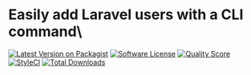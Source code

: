# Easily add Laravel users with a CLI command\
[![Latest Version on Packagist](https://img.shields.io/packagist/v/boaideas/laravel-add-user.svg?style=flat-square)](https://packagist.org/packages/boaideas/laravel-add-user)
[![Software License](https://img.shields.io/badge/license-MIT-brightgreen.svg?style=flat-square)](LICENSE.md)
[![Quality Score](https://img.shields.io/scrutinizer/g/boaideas/laravel-add-user.svg?style=flat-square)](https://scrutinizer-ci.com/g/boaideas/laravel-add-user)
[![StyleCI](https://styleci.io/repos/78428025/shield?branch=master)](https://styleci.io/repos/78428025)
[![Total Downloads](https://img.shields.io/packagist/dt/boaideas/laravel-add-user.svg?style=flat-square)](https://packagist.org/packages/boaideas/laravel-add-user)
